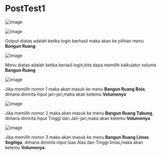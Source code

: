 # PostTest1


![image](https://github.com/FatiemFafa/PostTest1/assets/144808847/df675c16-ed76-4d4c-98b5-9131056a40d7)


![image](https://github.com/FatiemFafa/PostTest1/assets/144808847/f757cd24-8fc4-4975-9105-dbc591c31843)

Output diatas adalah ketika login berhasil maka akan ke pilihan menu **Bangun Ruang**

![image](https://github.com/FatiemFafa/PostTest1/assets/144808847/955d91d0-e328-4962-8bde-45fb81e1898e)

Menu diatas adalah ketika berasil login,kita dapa memilih kalkulator volume **Bangun Ruang**

![image](https://github.com/FatiemFafa/PostTest1/assets/144808847/5bafb8ac-f4fc-4396-ad21-69f69801ce69)

Jika memilih nomor 1 maka akan masuk ke menu **Bangun Ruang Bola**, dimana diminta input jari-jari,maka akan ketemu **Volumenya**

![image](https://github.com/FatiemFafa/PostTest1/assets/144808847/483e95bf-741b-45e3-a0e0-488b8904338a)

Jika memilih nomor 2 maka akan masuk ke menu **Bangun Ruang Tabung**, dimana diminta input Tinggi dan Jari-jari,maka akan ketemu **Volumenya**

![image](https://github.com/FatiemFafa/PostTest1/assets/144808847/15724960-77e5-45bb-91a5-9303c6ec38a8)

Jika memilih nomor 3 maka akan masuk ke menu **Bangun Ruang Limas Segitiga**, dimana diminta input luas Alas  dan Tinggi limas,maka akan ketemu **Volumenya**  
